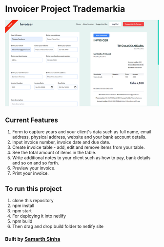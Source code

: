 # Invoicer Project Trademarkia 

![alt](./Screenshot.png)

## Current Features

1. Form to capture yours and your client's data such as full name, email address, physical address, website and your bank account details.
2. Input invoice number, invoice date and due date.
3. Create invoice table - add, edit and remove items from your table.
4. See the total amount of items in the table.
5. Write additional notes to your client such as how to pay, bank details and so on and so forth.
6. Preview your invoice.
7. Print your invoice.

## To run this project
1. clone this repository
2. npm install
3. npm start
4. For deploying it into netlify 
5. npm build 
6. Then drag and drop build folder to netlify site
### Built by [Samarth Sinha](https://samarthsinha.netlify.app)
